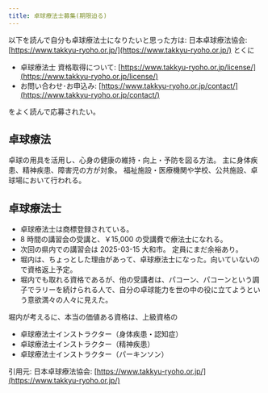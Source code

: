 ```yaml
---
title: 卓球療法士募集(期限迫る)
---
```


以下を読んで自分も卓球療法士になりたいと思った方は:
日本卓球療法協会: [https://www.takkyu-ryoho.or.jp/](https://www.takkyu-ryoho.or.jp/)
とくに
- 卓球療法士 資格取得について: [https://www.takkyu-ryoho.or.jp/license/](https://www.takkyu-ryoho.or.jp/license/)
- お問い合わせ･お申込み: [https://www.takkyu-ryoho.or.jp/contact/](https://www.takkyu-ryoho.or.jp/contact/)

をよく読んで応募されたい。

## 卓球療法
卓球の用具を活用し、心身の健康の維持・向上・予防を図る方法。
主に身体疾患、精神疾患、障害児の方が対象。
福祉施設・医療機関や学校、公共施設、卓球場において行われる。

## 卓球療法士
- 卓球療法士は商標登録されている。
- 8 時間の講習会の受講と、￥15,000 の受講費で療法士になれる。
- 次回の県内での講習会は 2025-03-15 大和市。
定員にまだ余裕あり。
- 堀内は、ちょっとした理由があって、卓球療法士になった。向いていないので資格返上予定。
- 堀内でも取れる資格であるが、他の受講者は、パコーン、パコーンという調子でラリーを続けられる人で、自分の卓球能力を世の中の役に立てようという意欲満々の人々に見えた。

堀内が考えるに、本当の価値ある資格は、上級資格の
- 卓球療法士インストラクター（身体疾患・認知症）
- 卓球療法士インストラクター（精神疾患）
- 卓球療法士インストラクター（パーキンソン）

引用元: 日本卓球療法協会: [https://www.takkyu-ryoho.or.jp/](https://www.takkyu-ryoho.or.jp/)
